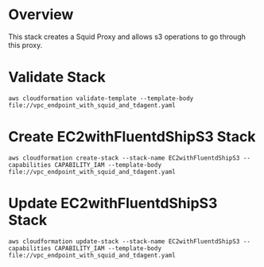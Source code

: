 # Overview
This stack creates a Squid Proxy and allows s3 operations to go through this proxy.

# Validate Stack
`aws cloudformation validate-template --template-body file://vpc_endpoint_with_squid_and_tdagent.yaml`

# Create EC2withFluentdShipS3 Stack
`aws cloudformation create-stack --stack-name EC2withFluentdShipS3 --capabilities CAPABILITY_IAM --template-body file://vpc_endpoint_with_squid_and_tdagent.yaml`

# Update EC2withFluentdShipS3 Stack
`aws cloudformation update-stack --stack-name EC2withFluentdShipS3 --capabilities CAPABILITY_IAM --template-body file://vpc_endpoint_with_squid_and_tdagent.yaml`
